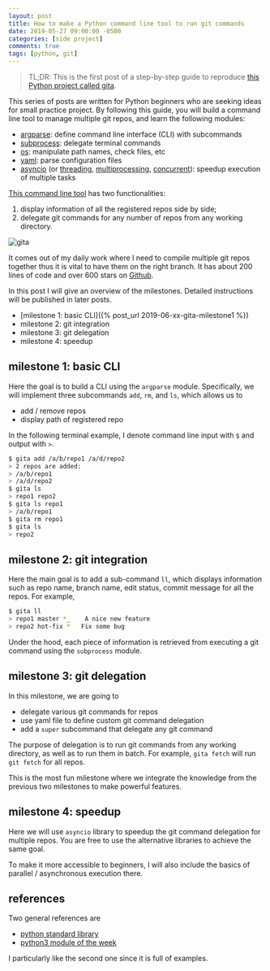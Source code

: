 ```yaml
---
layout: post
title: How to make a Python command line tool to run git commands
date: 2019-05-27 09:00:00 -0500
categories: [side project]
comments: true
tags: [python, git]
---
```


> TL;DR: This is the first post of a step-by-step guide to reproduce [this Python project called gita][gita].

[gita]: https://github.com/nosarthur/gita

This series of posts are written for Python beginners who are seeking ideas
for small practice project.
By following this guide, you will build a command line tool to manage multiple
git repos, and learn the following modules:

- [argparse](https://docs.python.org/3/library/argparse.html):
  define command line interface (CLI) with subcommands
- [subprocess](https://docs.python.org/3/library/subprocess.html): delegate terminal commands
- [os](https://docs.python.org/3/library/os.html):
  manipulate path names, check files, etc
- [yaml](https://github.com/yaml/pyyaml/): parse configuration files
- [asyncio](https://docs.python.org/3/library/asyncio.html)
  (or [threading](https://docs.python.org/3/library/threading.html),
  [multiprocessing](https://docs.python.org/3/library/multiprocessing.html),
  [concurrent](https://docs.python.org/3/library/concurrent.html)):
  speedup execution of multiple tasks

[This command line tool][gita] has two functionalities:

1. display information of all the registered repos side by side;
1. delegate git commands for any number of repos from any working directory.

![gita](https://github.com/nosarthur/gita/raw/master/doc/screenshot.png)

It comes out of my daily work where I need to compile
multiple git repos together thus it is vital to have them on the right branch.
It has about 200 lines of code and over 600 stars on [Github][gita].

In this post I will give an overview of the milestones.
Detailed instructions will be published in later posts.

- [milestone 1: basic CLI]({% post_url 2019-06-xx-gita-milestone1 %})
- milestone 2: git integration
- milestone 3: git delegation
- milestone 4: speedup

## milestone 1: basic CLI

Here the goal is to build a CLI using the `argparse` module. Specifically, we
will implement three subcommands `add`, `rm`, and `ls`, which allows us to

- add / remove repos
- display path of registered repo

In the following terminal example, I denote command line input with `$` and
output with `>`.

```bash
$ gita add /a/b/repo1 /a/d/repo2
> 2 repos are added:
> /a/b/repo1
> /a/d/repo2
$ gita ls
> repo1 repo2
$ gita ls repo1
> /a/b/repo1
$ gita rm repo1
$ gita ls
> repo2
```

## milestone 2: git integration

Here the main goal is to add a sub-command `ll`, which displays information
such as repo name, branch name, edit status, commit message for all the repos.
For example,

```bash
$ gita ll
> repo1 master *_    A nice new feature
> repo2 hot-fix *   Fix some bug
```

Under the hood, each piece of information is retrieved from executing a git
command using the `subprocess` module.

## milestone 3: git delegation

In this milestone, we are going to

- delegate various git commands for repos
- use yaml file to define custom git command delegation
- add a `super` subcommand that delegate any git command

The purpose of delegation is to run git commands from any working directory,
as well as to run them in batch.
For example, `gita fetch` will run `git fetch` for all repos.

This is the most fun milestone where we integrate the knowledge from the
previous two milestones to make powerful features.

## milestone 4: speedup

Here we will use `asyncio` library to speedup the git command delegation for
multiple repos.
You are free to use the alternative libraries to achieve the same goal.

To make it more accessible to beginners, I will also include the basics of
parallel / asynchronous execution there.

## references

Two general references are

- [python standard library](https://docs.python.org/3/library/)
- [python3 module of the week](https://pymotw.com/3/)

I particularly like the second one since it is full of examples.
